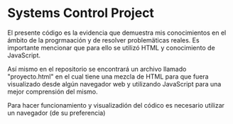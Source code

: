 # Systems Control Project

El presente código es la evidencia que demuestra mis conocimientos en el ámbito de la progrmaación y de resolver problemäticas reales. Es importante mencionar que para ello se utilizó HTML y conocimiento de JavaScript. 

Así mismo en el repositorio se encontrará un archivo llamado "proyecto.html" en el cual tiene una mezcla de HTML para que fuera visualizado desde algún navegador web y utilizando JavaScript para una mejor comprensión del mismo. 

Para hacer funcionamiento y visualizadión del códico es necesario utilizar un navegador (de su preferencia)

